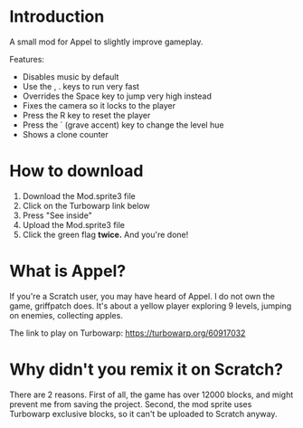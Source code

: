 # Introduction

A small mod for Appel to slightly improve gameplay.

Features:
* Disables music by default
* Use the , . keys to run very fast
* Overrides the Space key to jump very high instead
* Fixes the camera so it locks to the player
* Press the R key to reset the player
* Press the ` (grave accent) key to change the level hue
* Shows a clone counter

# How to download

1. Download the Mod.sprite3 file
2. Click on the Turbowarp link below
3. Press "See inside"
4. Upload the Mod.sprite3 file
5. Click the green flag **twice.** And you're done!

# What is Appel?

If you're a Scratch user, you may have heard of Appel. I do not own the game, griffpatch does. It's about a yellow player exploring 9 levels, jumping on enemies, collecting apples.

The link to play on Turbowarp: https://turbowarp.org/60917032

# Why didn't you remix it on Scratch?

There are 2 reasons. First of all, the game has over 12000 blocks, and might prevent me from saving the project. Second, the mod sprite uses Turbowarp exclusive blocks, so it can't be uploaded to Scratch anyway.
